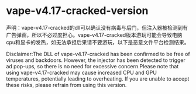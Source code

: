 # vape-v4.17-cracked-version
声明：vape-v4.17-cracked的dll可以确认没有病毒与后门，但注入器被检测到有广告弹窗，所以不必过度担心。vape-v4.17-cracked版本游玩可能会导致电脑cpu和显卡的发热，如无法承担后果请不要游玩，以下是恶意文件平台检测结果。

Disclaimer:​​The DLL of vape-v4.17-cracked has been confirmed to be free of viruses and backdoors. However, the injector has been detected to trigger ad pop-ups, so there is no need for excessive concern.Please note that using vape-v4.17-cracked may cause increased CPU and GPU temperatures, potentially leading to overheating. If you are unable to accept these risks, please refrain from using this version.
